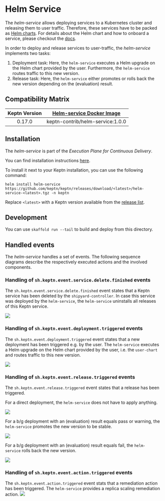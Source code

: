 # Helm Service

The *helm-service* allows deploying services to a Kubernetes cluster and releasing them to user traffic.
Therefore, these services have to be packed as [Helm charts](https://helm.sh/docs/topics/charts/).
For details about the Helm chart and how to onboard a service, please checkout the [docs](https://keptn.sh/docs/0.15.x/manage/service/#onboard-a-service).

In order to deploy and release services to user-traffic, the *helm-service* implements two tasks:
1. Deployment task: Here, the `helm-service` executes a
Helm upgrade on the Helm chart provided by the user. Furthermore, the `helm-service` routes traffic to this new version.
1. Release task: Here, the `helm-service`
either promotes or rolls back the new version depending on the (evaluation) result.

## Compatibility Matrix

| Keptn Version | [Helm-service Docker Image](https://github.com/keptn-contrib/helm-service/pkgs/container/helm-service) |
|:-------------:|:------------------------------------------------------------------------------------------------------:|
|    0.17.0     |                               keptn-contrib/helm-service:1.0.0                                         |


## Installation

The *helm-service* is part of the *Execution Plane for Continuous Delivery*.

You can find installation instructions [here](https://keptn.sh/docs/0.15.x/operate/install/#install-keptn).

To install it next to your Keptn installation, you can use the following command:

```console
helm install helm-service https://github.com/keptn/keptn/releases/download/<latest>/helm-service-<latest>.tgz -n keptn
```

Replace `<latest>` with a Keptn version available from the [release list](https://github.com/keptn/keptn/tags).

## Development

You can use `skaffold run --tail` to build and deploy from this directory.

## Handled events
The *helm-service* handles a set of events. The following sequence diagrams describe the respectively executed actions
and the involved components.

### Handling of `sh.keptn.event.service.delete.finished` events
The `sh.keptn.event.service.delete.finished` event states that a Keptn service has been deleted by the `shipyard-controller`.
In case this service was deployed by the `helm-service`, the `helm-service` uninstalls all releases of this Keptn service.

![](sequence_diagrams/service-deleted.png)

### Handling of `sh.keptn.event.deployment.triggered` events
The `sh.keptn.event.deployment.triggered` event states that a new deployment has been triggered e.g. by the user.
The `helm-service` executes a Helm upgrade on the Helm chart provided by the user, i.e. the `user-chart`
and routes traffic to this new version.

![](./sequence_diagrams/deployment-triggered.png)

### Handling of `sh.keptn.event.release.triggered` events
The `sh.keptn.event.release.triggered` event states that a release has been triggered.

For a direct deployment, the `helm-service` does not have to apply anything.

![](./sequence_diagrams/release-triggered-direct.png)

For a b/g deployment with an (evaluation) result equals pass or warning, the `helm-service` promotes the new version
to be stable.

![](./sequence_diagrams/release-triggered-bg-promote.png)

For a b/g deployment with an (evaluation) result equals fail, the `helm-service` rolls back the new version.

![](./sequence_diagrams/release-triggered-bg-rollback.png)


### Handling of `sh.keptn.event.action.triggered` events
The `sh.keptn.event.action.triggered` event stats that a remediation action has been triggered.
The `helm-service` provides a replica scaling remediation action.
![](./sequence_diagrams/action-triggered.png)
